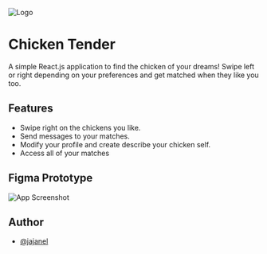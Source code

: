 
![Logo](https://i.imgur.com/NHG6ss8.png)


# Chicken Tender

A simple React.js application to find the chicken of your dreams!
Swipe left or right depending on your preferences and get matched when they like you too.

## Features

- Swipe right on the chickens you like.
- Send messages to your matches.
- Modify your profile and create describe your chicken self.
- Access all of your matches

## Figma Prototype

![App Screenshot](https://i.imgur.com/UygImxk.png)


## Author

- [@jajanel](https://github.com/jajanel)



